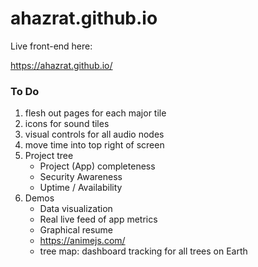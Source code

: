 # ahazrat.github.io
Live front-end here:

https://ahazrat.github.io/

### To Do
1. flesh out pages for each major tile
1. icons for sound tiles
1. visual controls for all audio nodes
1. move time into top right of screen
1. Project tree
    - Project (App) completeness
    - Security Awareness
    - Uptime / Availability
1. Demos
    - Data visualization
    - Real live feed of app metrics
    - Graphical resume
    - https://animejs.com/
    - tree map: dashboard tracking for all trees on Earth